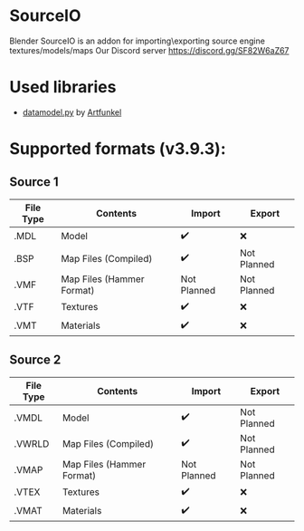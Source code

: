 # SourceIO
Blender SourceIO is an addon for importing\exporting source engine textures/models/maps
Our Discord server https://discord.gg/SF82W6aZ67

# Used libraries
* [datamodel.py](https://github.com/Artfunkel/BlenderSourceTools/blob/master/io_scene_valvesource/datamodel.py) by [Artfunkel](https://github.com/Artfunkel)

# Supported formats (v3.9.3):

## Source 1
| File Type | Contents                          | Import             | Export           |
| ------    | ------                            | ------             | ------           |
| .MDL      | Model                             | :heavy_check_mark: | :x:              |
| .BSP      | Map Files (Compiled)              | :heavy_check_mark: | Not Planned      |
| .VMF      | Map Files (Hammer Format)         | Not Planned        | Not Planned      |
| .VTF      | Textures                          | :heavy_check_mark: | :x:              |
| .VMT      | Materials                         | :heavy_check_mark: | :x:              |

## Source 2
| File Type | Contents                          | Import | Export |
| ------    | ------                            | ------ | ------ |
| .VMDL     | Model                             | :heavy_check_mark: | Not Planned      |
| .VWRLD    | Map Files (Compiled)              | :heavy_check_mark: | Not Planned      |
| .VMAP     | Map Files (Hammer Format)         | Not Planned        | Not Planned      |
| .VTEX     | Textures                          | :heavy_check_mark: | :x:              |
| .VMAT     | Materials                         | :heavy_check_mark: | :x:              |